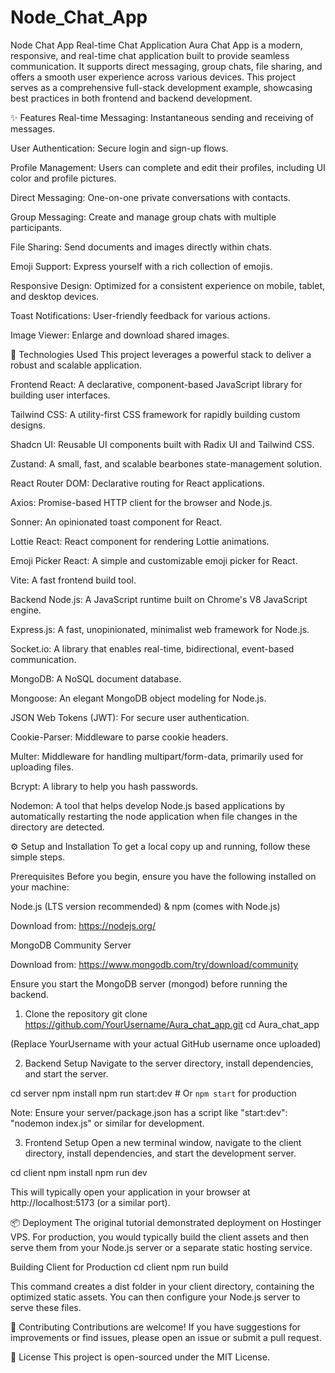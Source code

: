 # Node_Chat_App
Node Chat App
Real-time Chat Application
Aura Chat App is a modern, responsive, and real-time chat application built to provide seamless communication. It supports direct messaging, group chats, file sharing, and offers a smooth user experience across various devices. This project serves as a comprehensive full-stack development example, showcasing best practices in both frontend and backend development.

✨ Features
Real-time Messaging: Instantaneous sending and receiving of messages.

User Authentication: Secure login and sign-up flows.

Profile Management: Users can complete and edit their profiles, including UI color and profile pictures.

Direct Messaging: One-on-one private conversations with contacts.

Group Messaging: Create and manage group chats with multiple participants.

File Sharing: Send documents and images directly within chats.

Emoji Support: Express yourself with a rich collection of emojis.

Responsive Design: Optimized for a consistent experience on mobile, tablet, and desktop devices.

Toast Notifications: User-friendly feedback for various actions.

Image Viewer: Enlarge and download shared images.

🚀 Technologies Used
This project leverages a powerful stack to deliver a robust and scalable application.

Frontend
React: A declarative, component-based JavaScript library for building user interfaces.

Tailwind CSS: A utility-first CSS framework for rapidly building custom designs.

Shadcn UI: Reusable UI components built with Radix UI and Tailwind CSS.

Zustand: A small, fast, and scalable bearbones state-management solution.

React Router DOM: Declarative routing for React applications.

Axios: Promise-based HTTP client for the browser and Node.js.

Sonner: An opinionated toast component for React.

Lottie React: React component for rendering Lottie animations.

Emoji Picker React: A simple and customizable emoji picker for React.

Vite: A fast frontend build tool.

Backend
Node.js: A JavaScript runtime built on Chrome's V8 JavaScript engine.

Express.js: A fast, unopinionated, minimalist web framework for Node.js.

Socket.io: A library that enables real-time, bidirectional, event-based communication.

MongoDB: A NoSQL document database.

Mongoose: An elegant MongoDB object modeling for Node.js.

JSON Web Tokens (JWT): For secure user authentication.

Cookie-Parser: Middleware to parse cookie headers.

Multer: Middleware for handling multipart/form-data, primarily used for uploading files.

Bcrypt: A library to help you hash passwords.

Nodemon: A tool that helps develop Node.js based applications by automatically restarting the node application when file changes in the directory are detected.

⚙️ Setup and Installation
To get a local copy up and running, follow these simple steps.

Prerequisites
Before you begin, ensure you have the following installed on your machine:

Node.js (LTS version recommended) & npm (comes with Node.js)

Download from: https://nodejs.org/

MongoDB Community Server

Download from: https://www.mongodb.com/try/download/community

Ensure you start the MongoDB server (mongod) before running the backend.

1. Clone the repository
git clone https://github.com/YourUsername/Aura_chat_app.git
cd Aura_chat_app

(Replace YourUsername with your actual GitHub username once uploaded)

2. Backend Setup
Navigate to the server directory, install dependencies, and start the server.

cd server
npm install
npm run start:dev # Or `npm start` for production

Note: Ensure your server/package.json has a script like "start:dev": "nodemon index.js" or similar for development.

3. Frontend Setup
Open a new terminal window, navigate to the client directory, install dependencies, and start the development server.

cd client
npm install
npm run dev

This will typically open your application in your browser at http://localhost:5173 (or a similar port).

📦 Deployment
The original tutorial demonstrated deployment on Hostinger VPS. For production, you would typically build the client assets and then serve them from your Node.js server or a separate static hosting service.

Building Client for Production
cd client
npm run build

This command creates a dist folder in your client directory, containing the optimized static assets. You can then configure your Node.js server to serve these files.



🤝 Contributing
Contributions are welcome! If you have suggestions for improvements or find issues, please open an issue or submit a pull request.

📄 License
This project is open-sourced under the MIT License.

